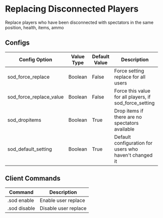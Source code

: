 # Replacing Disconnected Players


Replace players who have been disconnected with spectators in the same position, health, items, ammo

## Configs
Config Option | Value Type | Default Value | Description
------------ | ------------- | ------------- | -------------
sod_force_replace | Boolean | False | Force setting replace for all users
sod_force_replace_value | Boolean | False | Force this value for all players, if sod_force_setting
sod_dropitems | Boolean | True | Drop items if there are no spectators available
sod_default_setting | Boolean | True | Default configuration for users who haven't changed it

## Client Commands
Command | Description
------------ | -------------
.sod enable | Enable user replace
.sod disable | Disable user replace
